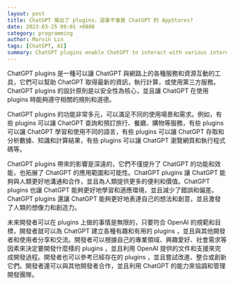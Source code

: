 ```yaml
---
layout: post
title: ChatGPT 推出了 plugins，這會不會是 ChatGPT 的 AppStores?
date: 2023-03-25 09:01 +0800
category: programming
author: Marvin Lin
tags: [ChatGPT, AI]
summary: ChatGPT plugins enable ChatGPT to interact with various internet resources, enhancing its performance and expanding its application scope. Plugins offer diverse functionalities and prioritize security and ethics. Developers can create limitless plugins that meet OpenAI's standards and objectives, collaborate with other developers, and use ChatGPT's ability to coordinate and manage development teams.
---
```


ChatGPT plugins 是一種可以讓 ChatGPT 與網路上的各種服務和資源互動的工具，它們可以幫助 ChatGPT 取得最新的資訊，執行計算，或使用第三方服務。ChatGPT plugins 的設計原則是以安全性為核心，並且讓 ChatGPT 在使用 plugins 時能夠遵守相關的規則和道德。

ChatGPT plugins 的功能非常多元，可以滿足不同的使用場景和需求。例如，有些 plugins 可以讓 ChatGPT 查詢和預訂旅行、餐廳、購物等服務，有些 plugins 可以讓 ChatGPT 學習和使用不同的語言，有些 plugins 可以讓 ChatGPT 存取和分析數據、知識和計算結果，有些 plugins 可以讓 ChatGPT 瀏覽網頁和執行程式碼等。

ChatGPT plugins 帶來的影響是深遠的，它們不僅提升了 ChatGPT 的功能和效能，也拓展了 ChatGPT 的應用範圍和可能性。ChatGPT plugins 讓 ChatGPT 能夠與人類更好地溝通和合作，並且為人類提供更多的便利和價值。ChatGPT plugins 也讓 ChatGPT 能夠更好地學習和適應環境，並且減少了錯誤和偏差。ChatGPT plugins 還讓 ChatGPT 能夠更好地表達自己的想法和創意，並且激發了人類的想像力和創造力。

未來開發者可以在 plugins 上做的事情是無限的，只要符合 OpenAI 的規範和目標，開發者就可以為 ChatGPT 建立各種有趣和有用的 plugins ，並且與其他開發者和使用者分享和交流。開發者可以根據自己的專業領域、興趣愛好、社會需求等因素來決定要開發什麼樣的 plugins ，並且利用 OpenAI 提供的文件和支援來完成開發過程。開發者也可以參考已經存在的 plugins ，並且嘗試改進、整合或創新它們。開發者還可以與其他開發者合作，並且利用 ChatGPT 的能力來協調和管理開發團隊。
